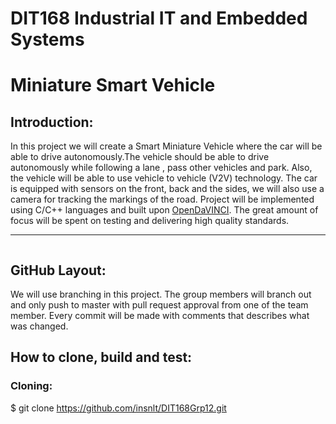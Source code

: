 # DIT168 Industrial IT and Embedded Systems

# Miniature Smart Vehicle

## Introduction:
In this project we will create a Smart Miniature Vehicle where the car will be able to drive autonomously.The vehicle should be able to drive autonomously while following a lane , pass other vehicles and park. Also, the vehicle will be able to use vehicle to vehicle (V2V) technology. The car is equipped with sensors on the front, back and the sides, we will also use a camera for tracking the markings of the road. Project will be implemented using C/C++ languages and built upon [OpenDaVINCI](http://opendavinci.cse.chalmers.se/www/). The great amount of focus will be spent on testing and delivering high quality standards.
*****************************************************************************************************
```
```
## GitHub Layout:
We will use branching in this project. The group members will branch out and only push to master with pull request approval from one of the team member. Every commit will be made with comments that describes what was changed.

## How to clone, build and test:

### Cloning:
$ git clone https://github.com/insnlt/DIT168Grp12.git
